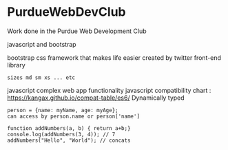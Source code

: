 # PurdueWebDevClub
Work done in the Purdue Web Development Club

javascript and bootstrap

bootstrap
    css framework that makes life easier
    created by twitter
    front-end library

    sizes md sm xs ... etc

javascript
    complex web app functionality
    javascript compatibility chart : https://kangax.github.io/compat-table/es6/
    Dynamically typed
    
    person = {name: myName, age: myAge};
    can access by person.name or person['name']

    function addNumbers(a, b) { return a+b;}
    console.log(addNumbers(3, 4)); // 7
    addNumbers("Hello", "World"); // concats